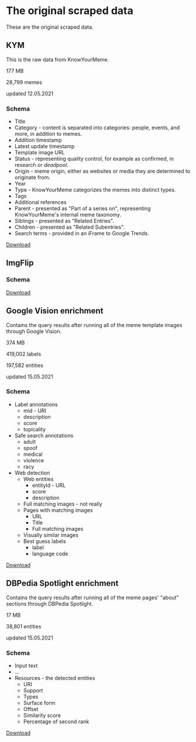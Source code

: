 # The original scraped data

These are the original scraped data.

## KYM

This is the raw data from KnowYourMeme.

177 MB

28,799 memes

updated 12.05.2021

### Schema

* Title
* Category - content is separated into categories: people, events, and more, in addition to memes.
* Addition timestamp
* Latest update timestamp
* Template image URL
* Status - representing quality control, for example as confirmed, in research or *deadpool*.
* Origin - meme origin, either as websites or media they are determined to originate from.
* Year
* Type - KnowYourMeme categorizes the memes into distinct types.
* Tags
* Additional references
* Parent - presented as "Part of a series on", representing KnowYourMeme's internal meme taxonomy.
* Siblings - presented as "Related Entries".
* Children - presented as "Related Subentries".
* Search terms - provided in an iFrame to Google Trends.

[Download](https://owncloud.ut.ee/owncloud/index.php/s/g4qB5DZrFEz2XLm)

## ImgFlip

### Schema

[Download](https://owncloud.ut.ee/owncloud/s/mFdPCY2mWdQLZ7Q)

## Google Vision enrichment

Contains the query results after running all of the meme template images through Google Vision.

374 MB

419,002 labels

197,582 entities

updated 15.05.2021

### Schema

* Label annotations
  * mid - URI
  * description
  * score
  * topicality
* Safe search annotations
  * adult
  * spoof
  * medical
  * violence
  * racy
* Web detection
  * Web entities
    * entityId - URL
    * score
    * description
  * Full matching images - not really
  * Pages with matching images
    * URL
    * Title
    * Full matching images
  * Visually similar images
  * Best guess labels
    * label
    * language code

[Download](https://owncloud.ut.ee/owncloud/index.php/s/teoFdWKBzzqcFjY)

## DBPedia Spotlight enrichment

Contains the query results after running all of the meme pages' "about" sections through DBPedia Spotlight.

17 MB

38,801 entities

updated 15.05.2021

### Schema

* Input text
* ...
* Resources - the detected entities
  * URI
  * Support
  * Types
  * Surface form
  * Offset
  * Similarity score
  * Percentage of second rank

[Download](https://owncloud.ut.ee/owncloud/index.php/s/iMM8crN4AKSpFZZ)
